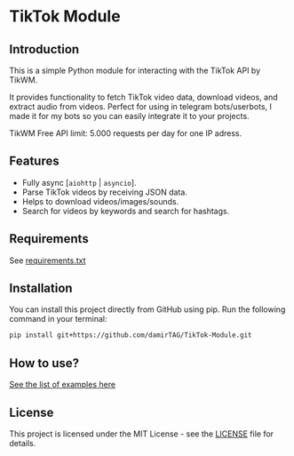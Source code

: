 # TikTok Module

## Introduction

This is a simple Python module for interacting with the TikTok API by TikWM. 

It provides functionality to fetch TikTok video data, download videos, and extract audio from videos.
Perfect for using in telegram bots/userbots, I made it for my bots so you can easily integrate it to your projects.

TikWM Free API limit: 5.000 requests per day for one IP adress.

## Features

-   Fully async [`aiohttp` | `asyncio`].
-   Parse TikTok videos by receiving JSON data.
-   Helps to download videos/images/sounds.
-   Search for videos by keywords and search for hashtags.

## Requirements

See <a href='https://github.com/damirTAG/TikTok-Module/blob/main/requirements.txt'>requirements.txt</a>

## Installation

You can install this project directly from GitHub using pip. Run the following command in your terminal:

```bash
pip install git+https://github.com/damirTAG/TikTok-Module.git
```

## How to use?

[See the list of examples here](https://github.com/damirtag/tiktok-module/blob/main/Example.py)

## License

This project is licensed under the MIT License - see the [LICENSE](https://github.com/damirtag/tiktok-module/blob/main/LICENSE.MD) file for details.

